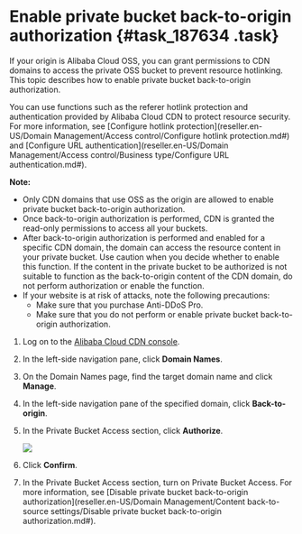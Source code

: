 # Enable private bucket back-to-origin authorization {#task_187634 .task}

If your origin is Alibaba Cloud OSS, you can grant permissions to CDN domains to access the private OSS bucket to prevent resource hotlinking. This topic describes how to enable private bucket back-to-origin authorization.

You can use functions such as the referer hotlink protection and authentication provided by Alibaba Cloud CDN to protect resource security. For more information, see [Configure hotlink protection](reseller.en-US/Domain Management/Access control/Configure hotlink protection.md#) and [Configure URL authentication](reseller.en-US/Domain Management/Access control/Business type/Configure URL authentication.md#).

**Note:** 

-   Only CDN domains that use OSS as the origin are allowed to enable private bucket back-to-origin authorization.
-   Once back-to-origin authorization is performed, CDN is granted the read-only permissions to access all your buckets.
-   After back-to-origin authorization is performed and enabled for a specific CDN domain, the domain can access the resource content in your private bucket. Use caution when you decide whether to enable this function. If the content in the private bucket to be authorized is not suitable to function as the back-to-origin content of the CDN domain, do not perform authorization or enable the function.
-   If your website is at risk of attacks, note the following precautions:
    -   Make sure that you purchase Anti-DDoS Pro.
    -   Make sure that you do not perform or enable private bucket back-to-origin authorization.

1.  Log on to the [Alibaba Cloud CDN console](https://partners-intl.aliyun.com/login-required#cdn).
2.  In the left-side navigation pane, click **Domain Names**.
3.  On the Domain Names page, find the target domain name and click **Manage**.
4.  In the left-side navigation pane of the specified domain, click **Back-to-origin**.
5.  In the Private Bucket Access section, click **Authorize**. 

    ![](http://static-aliyun-doc.oss-cn-hangzhou.aliyuncs.com/assets/img/5143/156726512358650_en-US.png)

6.  Click **Confirm**.
7.  In the Private Bucket Access section, turn on Private Bucket Access. For more information, see [Disable private bucket back-to-origin authorization](reseller.en-US/Domain Management/Content back-to-source settings/Disable private bucket back-to-origin authorization.md#).

